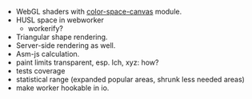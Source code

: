 
* WebGL shaders with [color-space-canvas](https://github.com/rosskettle/color-space-canvas) module.
* HUSL space in webworker
	* workerify?
* Triangular shape rendering.
* Server-side rendering as well.
* Asm-js calculation.
* paint limits transparent, esp. lch, xyz: how?
* tests coverage
* statistical range (expanded popular areas, shrunk less needed areas)
* make worker hookable in io.

